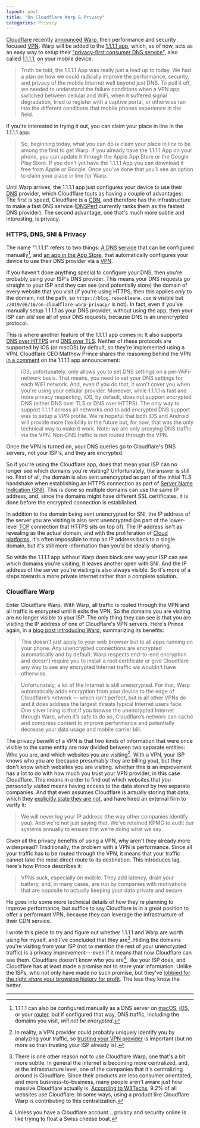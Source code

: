 ```yaml
---
layout: post
title: "On Cloudflare Warp & Privacy"
categories: Privacy
---
```


[Cloudflare](https://www.cloudflare.com/) recently [announced Warp](https://blog.cloudflare.com/1111-warp-better-vpn/), their performance and security focused [VPN](https://en.wikipedia.org/wiki/Virtual_private_network). Warp will be added to the [1.1.1.1 app](https://1.1.1.1/), which, as of now, acts as an easy way to setup their ["privacy-first consumer DNS service"](https://blog.cloudflare.com/announcing-1111/), also called [1.1.1.1](https://1.1.1.1/dns/), on your mobile device:

> Truth be told, the 1.1.1.1 App was really just a lead up to today. We had a plan on how we could radically improve the performance, security, and privacy of the mobile Internet well beyond just DNS. To pull it off, we needed to understand the failure conditions when a VPN app switched between cellular and WiFi, when it suffered signal degradation, tried to register with a captive portal, or otherwise ran into the different conditions that mobile phones experience in the field.

If you're interested in trying it out, you can claim your place in line in the 1.1.1.1 app:

> So, beginning today, what you can do is claim your place in line to be among the first to get Warp. If you already have the 1.1.1.1 App on your phone, you can update it through the Apple App Store or the Google Play Store. If you don’t yet have the 1.1.1.1 App you can download it free from Apple or Google. Once you've done that you’ll see an option to claim your place in line for Warp.

Until Warp arrives, the 1.1.1.1 app just configures your device to use their [DNS](https://en.wikipedia.org/wiki/Domain_Name_System) provider, which Cloudflare touts as having a couple of advantages: The first is speed, Cloudflare is a [CDN](https://en.wikipedia.org/wiki/Content_delivery_network), and therefore has the infrastructure to make a fast DNS service ([DNSPerf](https://www.dnsperf.com/#!dns-resolvers) currently ranks them as the fastest DNS provider). The second advantage, one that's much more subtle and interesting, is privacy.

### HTTPS, DNS, SNI & Privacy

The name "1.1.1.1" refers to two things: [A DNS service](https://1.1.1.1/dns/) that can be configured manually[^manualconfiguration], and [an app in the App Store](https://1.1.1.1), that automatically configures your device to use their DNS provider via a [VPN](https://en.wikipedia.org/wiki/Virtual_private_network).

If you haven't done anything special to configure your DNS, then you're probably using your ISP's DNS provider. This means your DNS requests go straight to your ISP and they can see (and potentially store) the domain of every website that you visit (if you're using HTTPS, then this applies *only* to the domain, not the path, so `https://blog.robenkleene.com` is visible but `/2019/06/16/on-cloudflare-warp-privacy/` is not). In fact, even if you've manually setup 1.1.1.1 as your DNS provider, without using the app, then your ISP can *still* see all of your DNS requests, because DNS is an unencrypted protocol.

This is where another feature of the 1.1.1.1 app comes in: It also supports [DNS over HTTPS](https://en.wikipedia.org/wiki/DNS_over_HTTPS) and [DNS over TLS](https://en.wikipedia.org/wiki/DNS_over_TLS). Neither of these protocols are supported by iOS (or macOS) by default, so they're implemented using a VPN. Cloudflare CEO Matthew Prince shares the reasoning behind the VPN [in a comment](https://blog.cloudflare.com/1-thing-you-can-do-to-make-your-internet-safer-and-faster/#comment-4190526220) on the 1.1.1.1 app announcement:

> iOS, unfortunately, only allows you to set DNS settings on a per-WiFi-network basis. That means, you need to set your DNS settings for each WiFi network. And, even if you do that, it won't cover you when you're using your cellular provider. Moreover, while 1.1.1.1 is fast and more privacy respecting, iOS, by default, does not support encrypted DNS (either DNS over TLS or DNS over HTTPS). The only way to support 1.1.1.1 across all networks *and* to add encrypted DNS support was to setup a VPN profile. We're hopeful that both iOS and Android will provide more flexibility in the future but, for now, that was the only technical way to make it work. Note: we are only proxying DNS traffic via the VPN. Non-DNS traffic is not routed through the VPN.

Once the VPN is turned on, your DNS queries go to Cloudflare's DNS servers, not your ISP's, and they are encrypted.

So if you're using the Cloudflare app, does that mean your ISP can no longer see which domains you're visiting? Unfortunately, the answer is still no. First of all, the domain is also sent unencrypted as part of the initial TLS handshake when establishing an HTTPS connection as part of [Server Name Indication (SNI)](https://en.wikipedia.org/wiki/Server_Name_Indication). This is done so multiple domains can use the same IP address, and, since the domains might have different SSL certificates, it is done before the encrypted connection is established.

In addition to the domain being sent unencrypted for SNI, the IP address of the server you are visiting is also sent unencrypted (as part of the lower-level [TCP](https://en.wikipedia.org/wiki/Transmission_Control_Protocol) connection that HTTPS sits on top of). The IP address isn't as revealing as the actual domain, and with the proliferation of [Cloud platforms](https://en.wikipedia.org/wiki/Cloud_computing#Private_cloud), it's often impossible to map an IP address back to a single domain, but it's still more information than you'd be ideally sharing.

So while the 1.1.1.1 app without Warp does block one way your ISP can see which domains you're visiting, it leaves another open with SNI. And the IP address of the server you're visiting is also always visible. So it's more of a steps towards a more private internet rather than a complete solution.

### Cloudflare Warp

Enter Cloudflare Warp. With Warp, all traffic is routed through the VPN and all traffic is encrypted until it exits the VPN. So the domains you are visiting are no longer visible to your ISP. The only thing they can see is that you are visiting the IP address of one of Cloudflare's VPN servers. Here's Prince again, in a [blog post introducing Warp](https://blog.cloudflare.com/1111-warp-better-vpn/), summarizing its benefits:

> This doesn't just apply to your web browser but to all apps running on your phone. Any unencrypted connections are encrypted automatically and by default. Warp respects end-to-end encryption and doesn't require you to install a root certificate or give Cloudflare any way to see any encrypted Internet traffic we wouldn't have otherwise.

> Unfortunately, a lot of the Internet is still unencrypted. For that, Warp automatically adds encryption from your device to the edge of Cloudflare’s network — which isn't perfect, but is all other VPNs do and it does address the largest threats typical Internet users face. One silver lining is that if you browse the unencrypted Internet through Warp, when it’s safe to do so, Cloudflare’s network can cache and compress content to improve performance and potentially decrease your data usage and mobile carrier bill.

The privacy benefit of a VPN is that two kinds of information that were once visible to the same entity are now divided between two separate entities: Who you are, and which websites you are visiting[^identifiedthroughtraffic]. With a VPN, your ISP knows who you are (because presumably they are billing you), but they don't know which websites you are visiting. whether this is an improvement has a lot to do with how much you trust your VPN provider, in this case Cloudflare. This means in order to find out which websites that *you personally visited* means having access to the data stored by two separate companies. And that even assumes Cloudflare is actually storing that data, which they [explicitly state they are not](https://1.1.1.1/dns/), and have hired an external firm to verify it:

> We will never log your IP address (the way other companies identify you). And we’re not just saying that. We've retained KPMG to audit our systems annually to ensure that we're doing what we say.

Given all the privacy benefits of using a VPN, why aren't they already more widespread? Traditionally, the problem with a VPN is performance. Since all your traffic has to be routed through the VPN, it means that your traffic cannot take the most direct route to its destination. This introduces lag, here's how Prince describes it:

> VPNs suck, especially on mobile. They add latency, drain your battery, and, in many cases, are run by companies with motivations that are opposite to actually keeping your data private and secure.

He goes into some more technical details of how they're planning to improve performance, but suffice to say Cloudflare is in a great position to offer a performant VPN, because they can leverage the infrastructure of their CDN service.

I wrote this piece to try and figure out whether 1.1.1.1 and Warp are worth using for myself, and I've concluded that they are[^cloudflarecentralized]. Hiding the domains you're visiting from your ISP (not to mention the rest of your unencrypted traffic) is a privacy improvement---even if it means that now Cloudflare can see them. Cloudflare doesn't know who you are[^unlesscloudflareaccount], like your ISP does, and Cloudflare has at least made a promise not to store your information. Unlike the ISPs, who not only have made no such promise, but they've [lobbied for the right *share* your browsing history for profit](https://www.theverge.com/2017/3/29/15100620/congress-fcc-isp-web-browsing-privacy-fire-sale). The less they know the better.

* * *

[^manualconfiguration]: 1.1.1.1 can also be configured manually as a DNS server on [macOS](https://developers.cloudflare.com/1.1.1.1/setting-up-1.1.1.1/mac/), [iOS](https://developers.cloudflare.com/1.1.1.1/setting-up-1.1.1.1/iphone/), or your [router](https://developers.cloudflare.com/1.1.1.1/setting-up-1.1.1.1/router/), but if configured that way, DNS traffic, including the domains you visit, *will not be encrypted*.

[^identifiedthroughtraffic]: In reality, a VPN provider could probably uniquely identify you by analyzing your traffic, so [trusting your VPN provider](https://drewdevault.com/2019/04/19/Your-VPN-is-a-serious-choice.html) is important (but no more so than trusting your ISP already is).

[^cloudflarecentralized]: There is one other reason not to use Cloudflare Warp, one that's a bit more subtle. In general the internet is becoming more centralized, and, at the infrastructure level, one of the companies that it's centralizing around is Cloudflare. Since their products are less consumer orientated, and more business-to-business, many people aren't aware just how massive Cloudflare actually is. [According to W3Techs](https://w3techs.com/technologies/details/cn-cloudflare/all/all), 9.2% of all websites use Cloudflare. In some ways, using a product like Cloudflare Warp is contributing to this centralization.

[^unlesscloudflareaccount]: Unless you have a Cloudflare account... privacy and security online is like trying to float a Swiss cheese boat.
